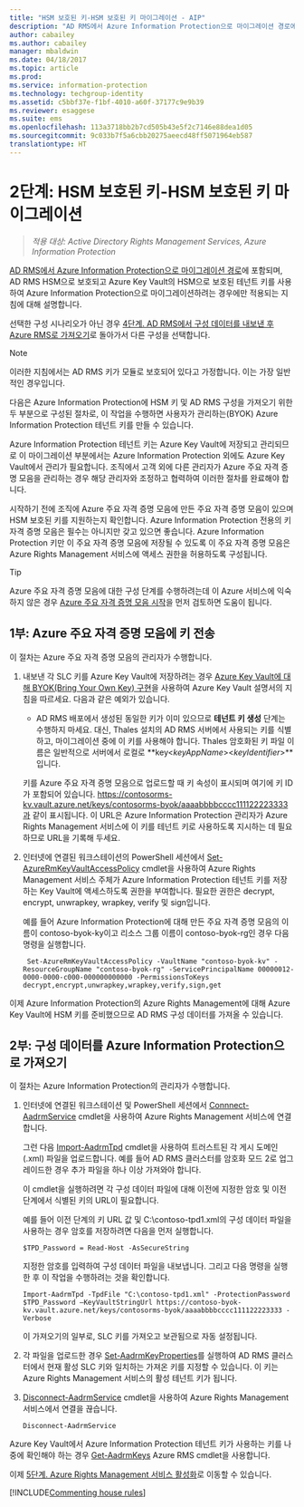 ```yaml
---
title: "HSM 보호된 키-HSM 보호된 키 마이그레이션 - AIP"
description: "AD RMS에서 Azure Information Protection으로 마이그레이션 경로에 포함되며, AD RMS HSM으로 보호되고 Azure Key Vault의 HSM으로 보호된 테넌트 키를 사용하여 Azure Information Protection으로 마이그레이션하려는 경우에만 적용되는 지침에 대해 설명합니다."
author: cabailey
ms.author: cabailey
manager: mbaldwin
ms.date: 04/18/2017
ms.topic: article
ms.prod: 
ms.service: information-protection
ms.technology: techgroup-identity
ms.assetid: c5bbf37e-f1bf-4010-a60f-37177c9e9b39
ms.reviewer: esaggese
ms.suite: ems
ms.openlocfilehash: 113a3718bb2b7cd505b43e5f2c7146e88dea1d05
ms.sourcegitcommit: 9c033b7f5a6cbb20275aeecd48ff5071964eb587
translationtype: HT
---
```

# <a name="step-2-hsm-protected-key-to-hsm-protected-key-migration"></a>2단계: HSM 보호된 키-HSM 보호된 키 마이그레이션

>*적용 대상: Active Directory Rights Management Services, Azure Information Protection*


[AD RMS에서 Azure Information Protection으로 마이그레이션 경로](migrate-from-ad-rms-to-azure-rms.md)에 포함되며, AD RMS HSM으로 보호되고 Azure Key Vault의 HSM으로 보호된 테넌트 키를 사용하여 Azure Information Protection으로 마이그레이션하려는 경우에만 적용되는 지침에 대해 설명합니다. 

선택한 구성 시나리오가 아닌 경우 [4단계. AD RMS에서 구성 데이터를 내보낸 후 Azure RMS로 가져오기](migrate-from-ad-rms-phase2.md#step-4-export-configuration-data-from-ad-rms-and-import-it-to-azure-information-protection)로 돌아가서 다른 구성을 선택합니다.

> [!NOTE]
> 이러한 지침에서는 AD RMS 키가 모듈로 보호되어 있다고 가정합니다. 이는 가장 일반적인 경우입니다. 

다음은 Azure Information Protection에 HSM 키 및 AD RMS 구성을 가져오기 위한 두 부분으로 구성된 절차로, 이 작업을 수행하면 사용자가 관리하는(BYOK) Azure Information Protection 테넌트 키를 만들 수 있습니다.

Azure Information Protection 테넌트 키는 Azure Key Vault에 저장되고 관리되므로 이 마이그레이션 부분에서는 Azure Information Protection 외에도 Azure Key Vault에서 관리가 필요합니다. 조직에서 고객 외에 다른 관리자가 Azure 주요 자격 증명 모음을 관리하는 경우 해당 관리자와 조정하고 협력하여 이러한 절차를 완료해야 합니다.

시작하기 전에 조직에 Azure 주요 자격 증명 모음에 만든 주요 자격 증명 모음이 있으며 HSM 보호된 키를 지원하는지 확인합니다. Azure Information Protection 전용의 키 자격 증명 모음은 필수는 아니지만 갖고 있으면 좋습니다. Azure Information Protection 키만 이 주요 자격 증명 모음에 저장될 수 있도록 이 주요 자격 증명 모음은 Azure Rights Management 서비스에 액세스 권한을 허용하도록 구성됩니다.


> [!TIP]
> Azure 주요 자격 증명 모음에 대한 구성 단계를 수행하려는데 이 Azure 서비스에 익숙하지 않은 경우 [Azure 주요 자격 증명 모음 시작](https://azure.microsoft.com/documentation/articles/key-vault-get-started/)을 먼저 검토하면 도움이 됩니다. 


## <a name="part-1-transfer-your-hsm-key-to-azure-key-vault"></a>1부: Azure 주요 자격 증명 모음에 키 전송

이 절차는 Azure 주요 자격 증명 모음의 관리자가 수행합니다.

1. 내보낸 각 SLC 키를 Azure Key Vault에 저장하려는 경우 [Azure Key Vault에 대해 BYOK(Bring Your Own Key) 구현](https://azure.microsoft.com/documentation/articles/key-vault-hsm-protected-keys/#implementing-bring-your-own-key-byok-for-azure-key-vault)을 사용하여 Azure Key Vault 설명서의 지침을 따르세요. 다음과 같은 예외가 있습니다.

    - AD RMS 배포에서 생성된 동일한 키가 이미 있으므로 **테넌트 키 생성** 단계는 수행하지 마세요. 대신, Thales 설치의 AD RMS 서버에서 사용되는 키를 식별하고, 마이그레이션 중에 이 키를 사용해야 합니다. Thales 암호화된 키 파일 이름은 일반적으로 서버에서 로컬로 **key<*keyAppName*><*keyIdentifier*>**입니다.

    키를 Azure 주요 자격 증명 모음으로 업로드할 때 키 속성이 표시되며 여기에 키 ID가 포함되어 있습니다. https://contosorms-kv.vault.azure.net/keys/contosorms-byok/aaaabbbbcccc111122223333과 같이 표시됩니다. 이 URL은 Azure Information Protection 관리자가 Azure Rights Management 서비스에 이 키를 테넌트 키로 사용하도록 지시하는 데 필요하므로 URL을 기록해 두세요.

2. 인터넷에 연결된 워크스테이션의 PowerShell 세션에서 [Set-AzureRmKeyVaultAccessPolicy](/powershell/module/azurerm.keyvault/set-azurermkeyvaultaccesspolicy) cmdlet을 사용하여 Azure Rights Management 서비스 주체가 Azure Information Protection 테넌트 키를 저장하는 Key Vault에 액세스하도록 권한을 부여합니다. 필요한 권한은 decrypt, encrypt, unwrapkey, wrapkey, verify 및 sign입니다.
    
    예를 들어 Azure Information Protection에 대해 만든 주요 자격 증명 모음의 이름이 contoso-byok-ky이고 리소스 그룹 이름이 contoso-byok-rg인 경우 다음 명령을 실행합니다.
    
        Set-AzureRmKeyVaultAccessPolicy -VaultName "contoso-byok-kv" -ResourceGroupName "contoso-byok-rg" -ServicePrincipalName 00000012-0000-0000-c000-000000000000 -PermissionsToKeys decrypt,encrypt,unwrapkey,wrapkey,verify,sign,get


이제 Azure Information Protection의 Azure Rights Management에 대해 Azure Key Vault에 HSM 키를 준비했으므로 AD RMS 구성 데이터를 가져올 수 있습니다.

## <a name="part-2-import-the-configuration-data-to-azure-information-protection"></a>2부: 구성 데이터를 Azure Information Protection으로 가져오기

이 절차는 Azure Information Protection의 관리자가 수행합니다.

1. 인터넷에 연결된 워크스테이션 및 PowerShell 세션에서 [Connnect-AadrmService](/powershell/aadrm/vlatest/connect-aadrmservice) cmdlet을 사용하여 Azure Rights Management 서비스에 연결합니다.
    
    그런 다음 [Import-AadrmTpd](/powershell/aadrm/vlatest/import-aadrmtpd) cmdlet을 사용하여 트러스트된 각 게시 도메인(.xml) 파일을 업로드합니다. 예를 들어 AD RMS 클러스터를 암호화 모드 2로 업그레이드한 경우 추가 파일을 하나 이상 가져와야 합니다.
    
    이 cmdlet을 실행하려면 각 구성 데이터 파일에 대해 이전에 지정한 암호 및 이전 단계에서 식별된 키의 URL이 필요합니다.
    
    예를 들어 이전 단계의 키 URL 값 및 C:\contoso-tpd1.xml의 구성 데이터 파일을 사용하는 경우 암호를 저장하려면 다음을 먼저 실행합니다.
    
    ```
    $TPD_Password = Read-Host -AsSecureString
    ```
    
    지정한 암호를 입력하여 구성 데이터 파일을 내보냅니다. 그리고 다음 명령을 실행한 후 이 작업을 수행하려는 것을 확인합니다.
    
    ```
    Import-AadrmTpd -TpdFile "C:\contoso-tpd1.xml" -ProtectionPassword $TPD_Password –KeyVaultStringUrl https://contoso-byok-kv.vault.azure.net/keys/contosorms-byok/aaaabbbbcccc111122223333 -Verbose
    ```
    
    이 가져오기의 일부로, SLC 키를 가져오고 보관됨으로 자동 설정됩니다.

2.  각 파일을 업로드한 경우 [Set-AadrmKeyProperties](/powershell/module/aadrm/set-aadrmkeyproperties)를 실행하여 AD RMS 클러스터에서 현재 활성 SLC 키와 일치하는 가져온 키를 지정할 수 있습니다. 이 키는 Azure Rights Management 서비스의 활성 테넌트 키가 됩니다.

3.  [Disconnect-AadrmService](/powershell/aadrm/vlatest/disconnect-aadrmservice) cmdlet을 사용하여 Azure Rights Management 서비스에서 연결을 끊습니다.

    ```
    Disconnect-AadrmService
    ```

Azure Key Vault에서 Azure Information Protection 테넌트 키가 사용하는 키를 나중에 확인해야 하는 경우 [Get-AadrmKeys](/powershell/aadrm/vlatest/get-aadrmkeys) Azure RMS cmdlet을 사용합니다.

이제 [5단계. Azure Rights Management 서비스 활성화](migrate-from-ad-rms-phase2.md#step-5-activate-the-azure-rights-management-service)로 이동할 수 있습니다.

[!INCLUDE[Commenting house rules](../includes/houserules.md)]

